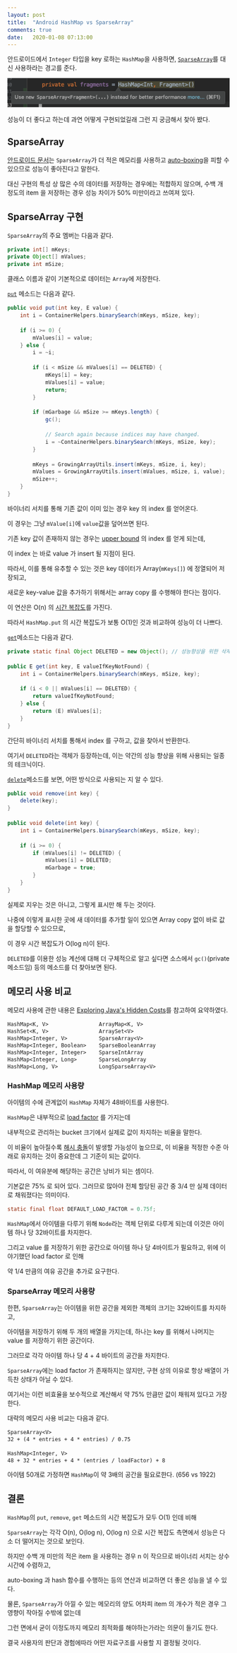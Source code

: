 ```yaml
---
layout: post
title:  "Android HashMap vs SparseArray"
comments: true
date:   2020-01-08 07:13:00
---
```



안드로이드에서 `Integer` 타입을 key 로하는 `HashMap`을 사용하면, [`SparseArray`](https://developer.android.com/reference/android/util/SparseArray)를 대신 사용하라는 경고를 준다.

![](/images/2020-01-08/01-warnings.png)

성능이 더 좋다고 하는데 과연 어떻게 구현되었길래 그런 지 궁금해서 찾아 봤다.


## SparseArray

[안드로이드 문서](https://developer.android.com/reference/android/util/SparseArray)는 `SparseArray`가 더 적은 메모리를 사용하고
[auto-boxing](https://docs.oracle.com/javase/tutorial/java/data/autoboxing.html)을 피할 수 있으므로 성능이 좋아진다고 말한다.

대신 구현의 특성 상 많은 수의 데이터를 저장하는 경우에는 적합하지 않으며, 수백 개 정도의 item 을 저장하는 경우 성능 차이가 50% 미만이라고 쓰여져 있다.

## SparseArray 구현

`SparseArray`의 주요 멤버는 다음과 같다.
```java
private int[] mKeys;
private Object[] mValues;
private int mSize;
```
클래스 이름과 같이 기본적으로 데이터는 `Array`에 저장한다.

[`put`](https://developer.android.com/reference/android/util/SparseArray#put(int,%20E)) 메소드는 다음과 같다. 
```java
public void put(int key, E value) {
    int i = ContainerHelpers.binarySearch(mKeys, mSize, key);

    if (i >= 0) {
        mValues[i] = value;
    } else {
        i = ~i;

        if (i < mSize && mValues[i] == DELETED) {
            mKeys[i] = key;
            mValues[i] = value;
            return;
        }

        if (mGarbage && mSize >= mKeys.length) {
            gc();

            // Search again because indices may have changed.
            i = ~ContainerHelpers.binarySearch(mKeys, mSize, key);
        }

        mKeys = GrowingArrayUtils.insert(mKeys, mSize, i, key);
        mValues = GrowingArrayUtils.insert(mValues, mSize, i, value);
        mSize++;
    }
}
```

바이너리 서치를 통해 기존 값이 이미 있는 경우 key 의 index 를 얻어온다.
 
이 경우는 그냥 `mValue[i]`에 `value`값을 덮어쓰면 된다.


기존 key 값이 존재하지 않는 경우는 [upper bound](https://en.wikipedia.org/wiki/Upper_and_lower_bounds) 의 index 를 얻게 되는데,

이 index 는 바로 value 가 insert 될 지점이 된다.

따라서, 이를 통해 유추할 수 있는 것은 key 데이터가 Array(`mKeys[]`) 에 정열되어 저장되고,

새로운 key-value 값을 추가하기 위해서는 array copy 를 수행해야 한다는 점이다.

이 연산은 O(n) 의 [시간 복잡도](https://en.wikipedia.org/wiki/Time_complexity)를 가진다.

따라서 `HashMap.put` 의 시간 복잡도가 보통 O(1)인 것과 비교하여 성능이 더 나쁘다.



[`get`](https://developer.android.com/reference/android/util/SparseArray.html#get(int,%20E))메소드는 다음과 같다.

```java
private static final Object DELETED = new Object(); // 성능향상을 위한 삭제 표시 용 객체

public E get(int key, E valueIfKeyNotFound) {
    int i = ContainerHelpers.binarySearch(mKeys, mSize, key);

    if (i < 0 || mValues[i] == DELETED) {
        return valueIfKeyNotFound;
    } else {
        return (E) mValues[i];
    }
}
```

간단히 바이너리 서치를 통해서 index 를 구하고, 값을 찾아서 반환한다.

여기서 `DELETED`라는 객체가 등장하는데, 이는 약간의 성능 향상을 위해 사용되는 일종의 테크닉이다.

[`delete`](https://developer.android.com/reference/android/util/SparseArray.html#delete(int))메소드를 보면, 어떤 방식으로 사용되는 지 알 수 있다.

```java
public void remove(int key) {
    delete(key);
}

public void delete(int key) {
    int i = ContainerHelpers.binarySearch(mKeys, mSize, key);

    if (i >= 0) {
        if (mValues[i] != DELETED) {
            mValues[i] = DELETED;
            mGarbage = true;
        }
    }
}
```

실제로 지우는 것은 아니고, 그렇게 표시만 해 두는 것이다.

나중에 이렇게 표시한 곳에 새 데이터를 추가할 일이 있으면 Array copy 없이 바로 값을 할당할 수 있으므로,

이 경우 시간 복잡도가 O(log n)이 된다.

`DELETED`를 이용한 성능 계선에 대해 더 구체적으로 알고 싶다면 소스에서 `gc()`(private 메소드임) 등의 메소드를 더 찾아보면 된다.

## 메모리 사용 비교

메모리 사용에 관한 내용은 [Exploring Java's Hidden Costs](https://academy.realm.io/posts/360andev-jake-wharton-java-hidden-costs-android/)를 참고하여 요약하였다.

```
HashMap<K, V>                ArrayMap<K, V>
HashSet<K, V>                ArraySet<V>
HashMap<Integer, V>          SparseArray<V>
HashMap<Integer, Boolean>    SparseBooleanArray
HashMap<Integer, Integer>    SparseIntArray
HashMap<Integer, Long>       SparseLongArray
HashMap<Long, V>             LongSparseArray<V>
```

### HashMap 메모리 사용량

아이템의 수에 관계없이 `HashMap` 자체가 48바이트를 사용한다.

`HashMap`은 내부적으로 [load factor](https://en.wikipedia.org/wiki/Hash_table#Key_statistics) 를 가지는데

내부적으로 관리하는 bucket 크기에서 실제로 값이 차지하는 비율을 말한다.

이 비율이 높아질수록 [해시 충돌](https://en.wikipedia.org/wiki/Collision_(computer_science))이 발생할 가능성이 높으므로, 이 비율을 적정한 수준 아래로 유지하는 것이 중요한데 그 기준이 되는 값이다.

따라서, 이 여유분에 해당하는 공간은 낭비가 되는 셈이다.

기본값은 75% 로 되어 있다. 그러므로 많아야 전체 할당된 공간 중 3/4 만 실제 데이터로 채워졌다는 의미이다.

```java
static final float DEFAULT_LOAD_FACTOR = 0.75f;
```

`HashMap`에서 아이템을 다루기 위해 `Node`라는 객체 단위로 다루게 되는데 이것은 아이템 하나 당 32바이트를 차지한다.

그리고 value 를 저장하기 위한 공간으로 아이템 하나 당 4바이트가 필요하고, 위에 이야기했던 load factor 로 인해

약 1/4 만큼의 여유 공간을 추가로 요구한다.


### SparseArray 메모리 사용량

한편, `SparseArray`는 아이템을 위한 공간을 제외한 객체의 크기는 32바이트를 차지하고,

아이템을 저장하기 위해 두 개의 배열을 가지는데, 하나는 key 를 위해서 나머지는 value 를 저장하기 위한 공간이다.

그러므로 각각 아이템 하나 당 4 + 4 바이트의 공간을 차지한다.

`SparseArray`에는 load factor 가 존재하지는 않지만, 구현 상의 이유로 항상 배열이 가득찬 상태가 아닐 수 있다.

여기서는 이런 비효율을 보수적으로 계산해서 약 75% 만큼만 값이 채워져 있다고 가장한다.


대략의 메모리 사용 비교는 다음과 같다.
```
SparseArray<V>
32 + (4 * entries + 4 * entries) / 0.75

HashMap<Integer, V>
48 + 32 * entries + 4 * (entries / loadFactor) + 8
```


아이템 50개로 가정하면 `HashMap`이 약 3배의 공간을 필요로한다. (656 vs 1922)


## 결론

`HashMap`의 `put`, `remove`, `get` 메소드의 시간 복잡도가 모두 O(1) 인데 비해

`SparseArray`는 각각 O(n), O(log n), O(log n) 으로 시간 복잡도 측면에서 성능은 다소 더 떨어지는 것으로 보인다.

하지만 수백 개 미만의 적은 item 을 사용하는 경우 n 이 작으므로 바이너리 서치는 상수시간에 수렴하고,

auto-boxing 과 hash 함수를 수행하는 등의 연산과 비교하면 더 좋은 성능을 낼 수 있다.

물론, `SparseArray`가 아낄 수 있는 메모리의 양도 어차피 item 의 개수가 적은 경우 그 영향이 작아질 수밖에 없는데

그런 면에서 굳이 이정도까지 메모리 최적화를 해야하는가라는 의문이 들기도 한다.

결국 사용자의 판단과 경험에따라 어떤 자료구조를 사용할 지 결정될 것이다.
